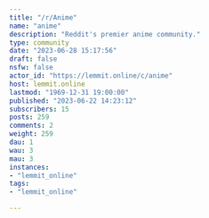 ```yaml
---
title: "/r/Anime" 
name: "anime"
description: "Reddit's premier anime community."
type: community
date: "2023-06-28 15:17:56"
draft: false
nsfw: false
actor_id: "https://lemmit.online/c/anime"
host: lemmit.online
lastmod: "1969-12-31 19:00:00"
published: "2023-06-22 14:23:12"
subscribers: 15
posts: 259
comments: 2
weight: 259
dau: 1
wau: 3
mau: 3
instances:
- "lemmit_online"
tags: 
- "lemmit_online"

---
```

